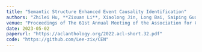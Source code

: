 ```yaml
---
title: "Semantic Structure Enhanced Event Causality Identification"
authors: "Zhilei Hu, **Zixuan Li**, Xiaolong Jin, Long Bai, Saiping Guan, Jiafeng Guo and Xueqi Cheng"
venue: "Proceedings of The 61st Annual Meeting of the Association for Computational Linguistics, ACL'2023"
date: 2023-05-02
paperurl: "https://aclanthology.org/2022.acl-short.32.pdf"
code: "https://github.com/Lee-zix/CEN"
---
```

